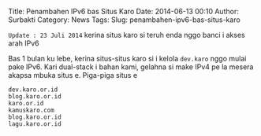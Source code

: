 Title: Penambahen IPv6 bas Situs Karo
Date: 2014-06-13 00:10
Author: Surbakti
Category: News
Tags: 
Slug: penambahen-ipv6-bas-situs-karo

`Update : 23 Juli 2014`
kerina situs karo si teruh enda nggo banci i akses arah IPv6

Bas 1 bulan ku lebe, kerina situs-situs karo si i kelola `dev.karo` nggo mulai pake IPv6. Kari dual-stack i bahan kami, gelahna si make IPv4 pe la mesera akapsa mbuka situs e. Piga-piga situs e 
```
dev.karo.or.id
blog.karo.or.id
karo.or.id
kamuskaro.com
blog.karo.or.id
lagu.karo.or.id
```
